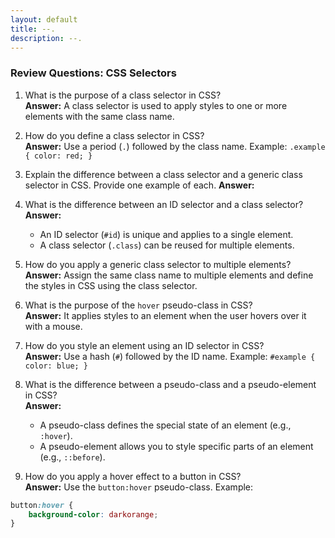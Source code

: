 ```yaml
---
layout: default
title: --.
description: --.
---
```


### Review Questions: CSS Selectors

1. What is the purpose of a class selector in CSS?  
   **Answer:** A class selector is used to apply styles to one or more elements with the same class name.

2. How do you define a class selector in CSS?  
   **Answer:** Use a period (`.`) followed by the class name. Example: `.example { color: red; }`

3. Explain the difference between a class selector and a generic class selector in CSS. Provide one example of each.
   **Answer:**
   
4. What is the difference between an ID selector and a class selector?  
   **Answer:**  
   - An ID selector (`#id`) is unique and applies to a single element.  
   - A class selector (`.class`) can be reused for multiple elements.

5. How do you apply a generic class selector to multiple elements?  
   **Answer:** Assign the same class name to multiple elements and define the styles in CSS using the class selector.

6. What is the purpose of the `hover` pseudo-class in CSS?  
   **Answer:** It applies styles to an element when the user hovers over it with a mouse.

7. How do you style an element using an ID selector in CSS?  
   **Answer:** Use a hash (`#`) followed by the ID name. Example: `#example { color: blue; }`

8. What is the difference between a pseudo-class and a pseudo-element in CSS?  
   **Answer:**  
   - A pseudo-class defines the special state of an element (e.g., `:hover`).  
   - A pseudo-element allows you to style specific parts of an element (e.g., `::before`).

9.  How do you apply a hover effect to a button in CSS?  
   **Answer:** Use the `button:hover` pseudo-class. Example:  
   ```css
   button:hover {
       background-color: darkorange;
   }